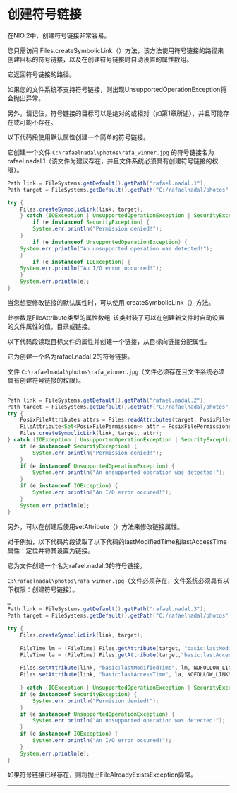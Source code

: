 # 创建符号链接

在NIO.2中，创建符号链接非常容易。 

您只需访问 Files.createSymbolicLink（）方法，该方法使用符号链接的路径来创建目标的符号链接，以及在创建符号链接时自动设置的属性数组。

它返回符号链接的路径。

如果您的文件系统不支持符号链接，则出现UnsupportedOperationException将会抛出异常。 

另外，请记住，符号链接的目标可以是绝对的或相对（如第1章所述），并且可能存在或可能不存在。

以下代码段使用默认属性创建一个简单的符号链接。 

它创建一个文件 `C:\rafaelnadal\photos\rafa_winner.jpg` 的符号链接名为rafael.nadal.1（该文件为建议存在，并且文件系统必须具有创建符号链接的权限）。

```Java
Path link = FileSystems.getDefault().getPath("rafael.nadal.1");
Path target = FileSystems.getDefault().getPath("C:/rafaelnadal/photos", "rafa_winner.jpg");

try {
    Files.createSymbolicLink(link, target);
    } catch (IOException | UnsupportedOperationException | SecurityException e) {
        if (e instanceof SecurityException) {
        System.err.println("Permission denied!");
    }
        if (e instanceof UnsupportedOperationException) {
    System.err.println("An unsupported operation was detected!");
    }
        if (e instanceof IOException) {
    System.err.println("An I/O error occurred!");
    }
    System.err.println(e);
}
```

当您想要修改链接的默认属性时，可以使用 createSymbolicLink（）方法。 

此参数是FileAttribute类型的属性数组-该类封装了可以在创建新文件时自动设置的文件属性的值，目录或链接。 

以下代码段读取目标文件的属性并创建一个链接，从目标向链接分配属性。 

它为创建一个名为rafael.nadal.2的符号链接。

文件 `C:\rafaelnadal\photos\rafa_winner.jpg`（文件必须存在且文件系统必须具有创建符号链接的权限）。

```Java
…
Path link = FileSystems.getDefault().getPath("rafael.nadal.2");
Path target = FileSystems.getDefault().getPath("C:/rafaelnadal/photos", "rafa_winner.jpg");
try {
    PosixFileAttributes attrs = Files.readAttributes(target, PosixFileAttributes.class);
    FileAttribute<Set<PosixFilePermission>> attr = PosixFilePermissions.asFileAttribute(attrs.permissions());
    Files.createSymbolicLink(link, target, attr);
} catch (IOException | UnsupportedOperationException | SecurityException e) {
    if (e instanceof SecurityException) {
        System.err.println("Permission denied!");
    }
    if (e instanceof UnsupportedOperationException) {
        System.err.println("An unsupported operation was detected!");
    }
    if (e instanceof IOException) {
        System.err.println("An I/O error occured!");
    }
    System.err.println(e);
}
```

另外，可以在创建后使用setAttribute（）方法来修改链接属性。 

对于例如，以下代码片段读取了以下代码的lastModifiedTime和lastAccessTime属性：定位并将其设置为链接。

它为文件创建一个名为rafael.nadal.3的符号链接。

`C:\rafaelnadal\photos\rafa_winner.jpg`（文件必须存在，文件系统必须具有以下权限：创建符号链接）。

```Java
…
Path link = FileSystems.getDefault().getPath("rafael.nadal.3");
Path target = FileSystems.getDefault().getPath("C:/rafaelnadal/photos", "rafa_winner.jpg");

try {
    Files.createSymbolicLink(link, target);
    
    FileTime lm = (FileTime) Files.getAttribute(target, "basic:lastModifiedTime", NOFOLLOW_LINKS);
    FileTime la = (FileTime) Files.getAttribute(target,"basic:lastAccessTime", NOFOLLOW_LINKS);
    
    Files.setAttribute(link, "basic:lastModifiedTime", lm, NOFOLLOW_LINKS);
    Files.setAttribute(link, "basic:lastAccessTime", la, NOFOLLOW_LINKS);
    
    } catch (IOException | UnsupportedOperationException | SecurityException e) {
    if (e instanceof SecurityException) {
        System.err.println("Permision denied!");
    }
    if (e instanceof UnsupportedOperationException) {
        System.err.println("An unsupported operation was detected!");
    }
    if (e instanceof IOException) {
        System.err.println("An I/O error occured!");
    }
    System.err.println(e);
}
```

如果符号链接已经存在，则将抛出FileAlreadyExistsException异常。

----